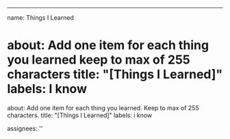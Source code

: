 ---
name: Things I Learned

about: Add one item for each thing you learned keep to max of 255 characters
title: "[Things I Learned]"
labels: I know
=======
about: Add one item for each thing you learned. Keep to max of 255 characters.
title: "[Things I Learned]"
labels: i know

assignees: ''
